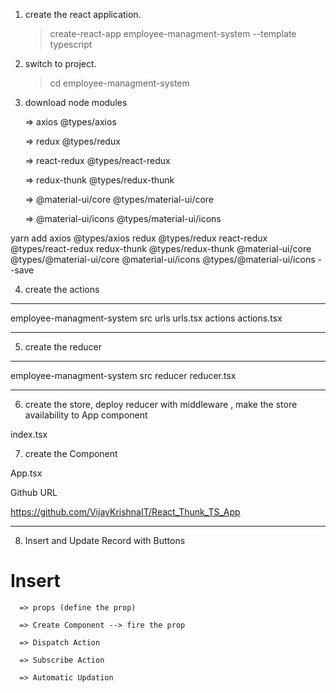 1. create the react application.

   > create-react-app employee-managment-system --template typescript

2. switch to project.

   > cd employee-managment-system

3. download node modules

   => axios @types/axios

   => redux @types/redux

   => react-redux @types/react-redux

   => redux-thunk @types/redux-thunk

   => @material-ui/core @types/material-ui/core

   => @material-ui/icons @types/material-ui/icons

yarn add axios @types/axios redux @types/redux react-redux @types/react-redux redux-thunk @types/redux-thunk
@material-ui/core @types/@material-ui/core @material-ui/icons @types/@material-ui/icons --save

4. create the actions

---

employee-managment-system
src
urls
urls.tsx
actions
actions.tsx

---

5. create the reducer

---

employee-managment-system
src
reducer
reducer.tsx

---

6. create the store, deploy reducer with middleware , make the store availability to App component

index.tsx

7. create the Component

App.tsx

Github URL

https://github.com/VijayKrishnaIT/React_Thunk_TS_App

---

8. Insert and Update Record with Buttons

# Insert

      => props (define the prop)

      => Create Component --> fire the prop

      => Dispatch Action

      => Subscribe Action

      => Automatic Updation
